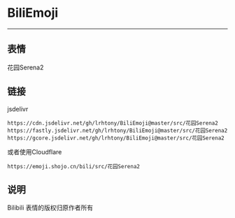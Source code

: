 # BiliEmoji
---
## 表情
花园Serena2
## 链接
jsdelivr
```
https://cdn.jsdelivr.net/gh/lrhtony/BiliEmoji@master/src/花园Serena2
https://fastly.jsdelivr.net/gh/lrhtony/BiliEmoji@master/src/花园Serena2
https://gcore.jsdelivr.net/gh/lrhtony/BiliEmoji@master/src/花园Serena2
```
或者使用Cloudflare
```
https://emoji.shojo.cn/bili/src/花园Serena2
```
## 说明
Bilibili 表情的版权归原作者所有
